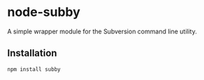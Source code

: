 # node-subby

A simple wrapper module for the Subversion command line utility.

## Installation

```
npm install subby
```